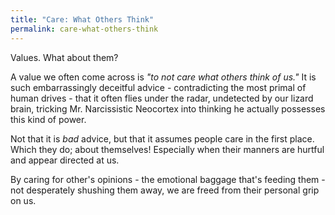 ```yaml
---
title: "Care: What Others Think"
permalink: care-what-others-think
---
```


Values. What about them?

A value we often come across is *"to not care what others think of us."* It is such embarrassingly deceitful advice - contradicting the most primal of human drives - that it often flies under the radar, undetected by our lizard brain, tricking Mr. Narcissistic Neocortex into thinking he actually possesses this kind of power.

Not that it is *bad* advice, but that it assumes people care in the first place. Which they do; about themselves! Especially when their manners are hurtful and appear directed at us.

By caring for other's opinions - the emotional baggage that's feeding them - not desperately shushing them away, we are freed from their personal grip on us.
